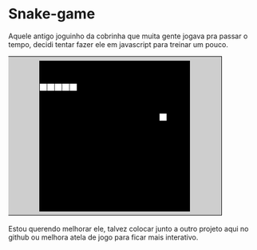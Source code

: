 # Snake-game
Aquele antigo joguinho da cobrinha que muita gente jogava pra passar o tempo, decidi tentar fazer ele em javascript para treinar um pouco.

<img src="./tela-projeto.png">

Estou querendo melhorar ele, talvez colocar junto a outro projeto aqui no github ou melhora atela de jogo para ficar mais interativo.
